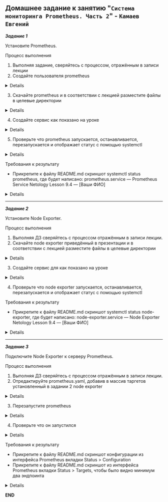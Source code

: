 ## Домашнее задание к занятию "`Система мониторинга Prometheus. Часть 2`" - `Камаев Евгений`

***Задание 1***

Установите Prometheus.

Процесс выполнения
1. Выполняя задание, сверяйтесь с процессом, отражённым в записи лекции
2. Создайте пользователя prometheus

<details>

![Screnshot](https://github.com/7Evgen7/Netology/blob/main/JPG/8_04-Smon/9_04_1_2.jpg)

</details>

3. Скачайте prometheus и в соответствии с лекцией разместите файлы в целевые директории

<details>

![Screnshot](https://github.com/7Evgen7/Netology/blob/main/JPG/8_04-Smon/9_04_1_3.jpg)
![Screnshot](https://github.com/7Evgen7/Netology/blob/main/JPG/8_04-Smon/9_04_1_3_.jpg)

</details>

4. Создайте сервис как показано на уроке

<details>

![Screnshot](https://github.com/7Evgen7/Netology/blob/main/JPG/8_04-Smon/9_04_1_4.jpg)

</details>

5. Проверьте что prometheus запускается, останавливается, перезапускается и отображает статус с помощью systemctl

<details>

![Screnshot](https://github.com/7Evgen7/Netology/blob/main/JPG/8_04-Smon/9_04_1_5.jpg)
![Screnshot](https://github.com/7Evgen7/Netology/blob/main/JPG/8_04-Smon/9_04_1_5_.jpg)

</details>

Требования к результату
* Прикрепите к файлу README.md скриншот systemctl status prometheus, где будет написано: prometheus.service — Prometheus Service Netology Lesson 9.4 — [Ваши ФИО]

<details>

![Screnshot](https://github.com/7Evgen7/Netology/blob/main/JPG/8_04-Smon/9_04_1_5__.jpg)
![Screnshot](https://github.com/7Evgen7/Netology/blob/main/JPG/8_04-Smon/9_04_1_5___.jpg)

</details>

---

***Задание 2***

Установите Node Exporter.

Процесс выполнения
1. Выполняя ДЗ сверяйтесь с процессом отражённым в записи лекции.
2. Скачайте node exporter приведённый в презентации и в соответствии с лекцией разместите файлы в целевые директории

<details>

![Screnshot](https://github.com/7Evgen7/Netology/blob/main/JPG/8_04-Smon/9_04_2_2.jpg)
![Screnshot](https://github.com/7Evgen7/Netology/blob/main/JPG/8_04-Smon/9_04_2_2_.jpg)

</details>

3. Создайте сервис для как показано на уроке

<details>

![Screnshot](https://github.com/7Evgen7/Netology/blob/main/JPG/8_04-Smon/9_04_2_3.jpg)

</details>

4. Проверьте что node exporter запускается, останавливается, перезапускается и отображает статус с помощью systemctl

Требования к результату
* Прикрепите к файлу README.md скриншот systemctl status node-exporter, где будет написано: node-exporter.service — Node Exporter Netology Lesson 9.4 — [Ваши ФИО]

<details>

![Screnshot](https://github.com/7Evgen7/Netology/blob/main/JPG/8_04-Smon/9_04_2_4.jpg)
![Screnshot](https://github.com/7Evgen7/Netology/blob/main/JPG/8_04-Smon/9_04_2_4_.jpg)

</details>

 ---

 ***Задание 3***

Подключите Node Exporter к серверу Prometheus.

Процесс выполнения
1. Выполняя ДЗ сверяйтесь с процессом отражённым в записи лекции.
2. Отредактируйте prometheus.yaml, добавив в массив таргетов установленный в задании 2 node exporter

<details>

![Screnshot](https://github.com/7Evgen7/Netology/blob/main/JPG/8_04-Smon/9_04_3_2.jpg)

</details>

3. Перезапустите prometheus

<details>

![Screnshot](https://github.com/7Evgen7/Netology/blob/main/JPG/8_04-Smon/9_04_3_3.jpg)

</details>

4. Проверьте что он запустился

<details>

![Screnshot](https://github.com/7Evgen7/Netology/blob/main/JPG/8_04-Smon/9_04_3_4.jpg)

</details>

Требования к результату
* Прикрепите к файлу README.md скриншот конфигурации из интерфейса Prometheus вкладки Status > Configuration
* Прикрепите к файлу README.md скриншот из интерфейса Prometheus вкладки Status > Targets, чтобы было видно минимум два эндпоинта

<details>

![Screnshot](https://github.com/7Evgen7/Netology/blob/main/JPG/8_04-Smon/9_04_3_4_.jpg)
![Screnshot](https://github.com/7Evgen7/Netology/blob/main/JPG/8_04-Smon/9_04_3_4__.jpg)

</details>

**END**
